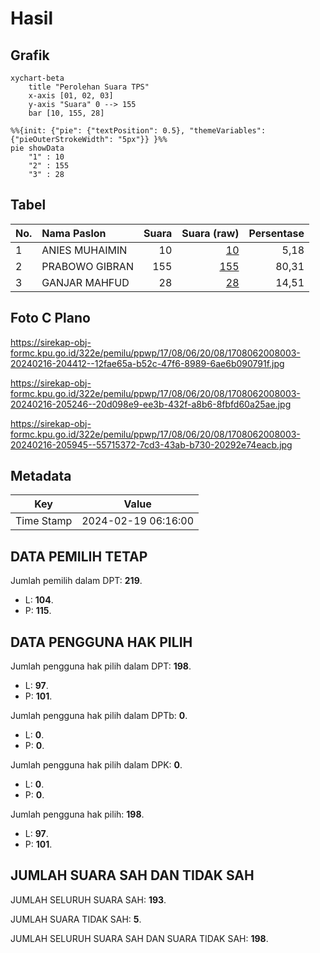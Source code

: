 # Hasil

## Grafik

```mermaid
xychart-beta
    title "Perolehan Suara TPS"
    x-axis [01, 02, 03]
    y-axis "Suara" 0 --> 155
    bar [10, 155, 28]
```

```mermaid
%%{init: {"pie": {"textPosition": 0.5}, "themeVariables": {"pieOuterStrokeWidth": "5px"}} }%%
pie showData
    "1" : 10
    "2" : 155
    "3" : 28
```

## Tabel

| No. | Nama Paslon    | Suara | Suara (raw) | Persentase |
|:--- |:-------------- | -----:| -----------:| ----------:|
| 1   | ANIES MUHAIMIN | 10    | [10][p-1]   | 5,18       |
| 2   | PRABOWO GIBRAN | 155   | [155][p-2]  | 80,31      |
| 3   | GANJAR MAHFUD  | 28    | [28][p-3]   | 14,51      |


[p-1]: https://github.com/gigit-pemilu/pemilu-2024-17-bengkulu/blob/main/pilpres/hitung-suara/sub/17-bengkulu/sub/08-kepahiang/sub/06-kebawetan/sub/2008-babakan-bogor/sub/003-tps/sub/paslon-1.txt
[p-2]: https://github.com/gigit-pemilu/pemilu-2024-17-bengkulu/blob/main/pilpres/hitung-suara/sub/17-bengkulu/sub/08-kepahiang/sub/06-kebawetan/sub/2008-babakan-bogor/sub/003-tps/sub/paslon-2.txt
[p-3]: https://github.com/gigit-pemilu/pemilu-2024-17-bengkulu/blob/main/pilpres/hitung-suara/sub/17-bengkulu/sub/08-kepahiang/sub/06-kebawetan/sub/2008-babakan-bogor/sub/003-tps/sub/paslon-3.txt

## Foto C Plano

https://sirekap-obj-formc.kpu.go.id/322e/pemilu/ppwp/17/08/06/20/08/1708062008003-20240216-204412--12fae65a-b52c-47f6-8989-6ae6b090791f.jpg

https://sirekap-obj-formc.kpu.go.id/322e/pemilu/ppwp/17/08/06/20/08/1708062008003-20240216-205246--20d098e9-ee3b-432f-a8b6-8fbfd60a25ae.jpg

https://sirekap-obj-formc.kpu.go.id/322e/pemilu/ppwp/17/08/06/20/08/1708062008003-20240216-205945--55715372-7cd3-43ab-b730-20292e74eacb.jpg


## Metadata

| Key        | Value               |
| ---------- | ------------------- |
| Time Stamp | 2024-02-19 06:16:00 |


## DATA PEMILIH TETAP

Jumlah pemilih dalam DPT: **219**.
 * L: **104**.
 * P: **115**.

## DATA PENGGUNA HAK PILIH

Jumlah pengguna hak pilih dalam DPT: **198**.
 * L: **97**.
 * P: **101**.

Jumlah pengguna hak pilih dalam DPTb: **0**.
 * L: **0**.
 * P: **0**.

Jumlah pengguna hak pilih dalam DPK: **0**.
 * L: **0**.
 * P: **0**.

Jumlah pengguna hak pilih: **198**.
 * L: **97**.
 * P: **101**.

## JUMLAH SUARA SAH DAN TIDAK SAH

JUMLAH SELURUH SUARA SAH: **193**.

JUMLAH SUARA TIDAK SAH: **5**.

JUMLAH SELURUH SUARA SAH DAN SUARA TIDAK SAH: **198**.


